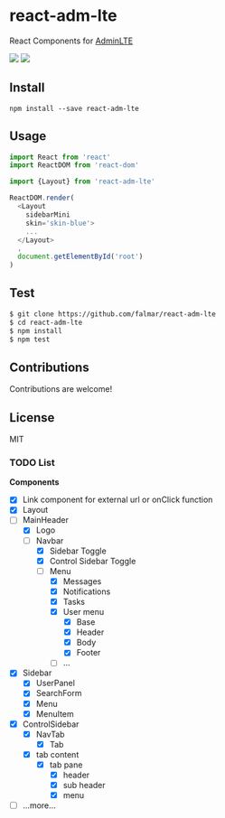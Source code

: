 # react-adm-lte

React Components for [AdminLTE](https://github.com/almasaeed2010/AdminLTE)

[![](https://travis-ci.org/falmar/react-adm-lte.svg?branch=master)](https://travis-ci.org/falmar/react-adm-lte)
[![](https://img.shields.io/codecov/c/github/falmar/react-adm-lte.svg)](https://codecov.io/gh/falmar/react-adm-lte)

## Install

`npm install --save react-adm-lte`

## Usage

```js
import React from 'react'
import ReactDOM from 'react-dom'

import {Layout} from 'react-adm-lte'

ReactDOM.render(
  <Layout
    sidebarMini
    skin='skin-blue'>
    ...
  </Layout>
  ,
  document.getElementById('root')
)
```

## Test

```sh
$ git clone https://github.com/falmar/react-adm-lte
$ cd react-adm-lte
$ npm install
$ npm test
```

## Contributions
Contributions are welcome!

## License
MIT

### TODO List

**Components**

- [x] Link component for external url or onClick function
- [x] Layout
- [ ] MainHeader
  - [x] Logo
  - [ ] Navbar    
    - [x] Sidebar Toggle
    - [x] Control Sidebar Toggle
    - [ ] Menu
      - [x] Messages
      - [x] Notifications
      - [x] Tasks
      - [x] User menu
        - [x] Base
        - [x] Header
        - [x] Body
        - [x] Footer
      - [ ] ...
- [x] Sidebar
  - [x] UserPanel
  - [x] SearchForm
  - [x] Menu
  - [x] MenuItem
- [x] ControlSidebar
  - [x] NavTab
    - [x] Tab
  - [x] tab content
    - [x] tab pane
      - [x] header
      - [x] sub header
      - [x] menu
- [ ] ...more...
